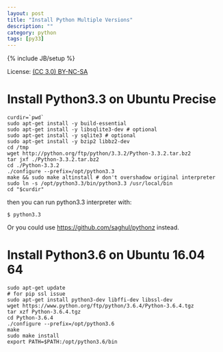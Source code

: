 ```yaml
---
layout: post
title: "Install Python Multiple Versions"
description: ""
category: python
tags: [py33]
---
```

{% include JB/setup %}

License: [(CC 3.0) BY-NC-SA](http://creativecommons.org/licenses/by-nc-sa/3.0/)

# Install Python3.3 on Ubuntu Precise

    curdir=`pwd`
    sudo apt-get install -y build-essential
    sudo apt-get install -y libsqlite3-dev # optional
    sudo apt-get install -y sqlite3 # optional
    sudo apt-get install -y bzip2 libbz2-dev
    cd /tmp
    wget http://python.org/ftp/python/3.3.2/Python-3.3.2.tar.bz2
    tar jxf ./Python-3.3.2.tar.bz2
    cd ./Python-3.3.2
    ./configure --prefix=/opt/python3.3
    make && sudo make altinstall # don't overshadow original interpreter
    sudo ln -s /opt/python3.3/bin/python3.3 /usr/local/bin
    cd "$curdir"

then you can run python3.3 interpreter with:

    $ python3.3

Or you could use https://github.com/saghul/pythonz instead.

# Install Python3.6 on Ubuntu 16.04 64

~~~
sudo apt-get update
# for pip ssl issue
sudo apt-get install python3-dev libffi-dev libssl-dev
wget https://www.python.org/ftp/python/3.6.4/Python-3.6.4.tgz
tar xzf Python-3.6.4.tgz
cd Python-3.6.4
./configure --prefix=/opt/python3.6
make
sudo make install
export PATH=$PATH:/opt/python3.6/bin
~~~
